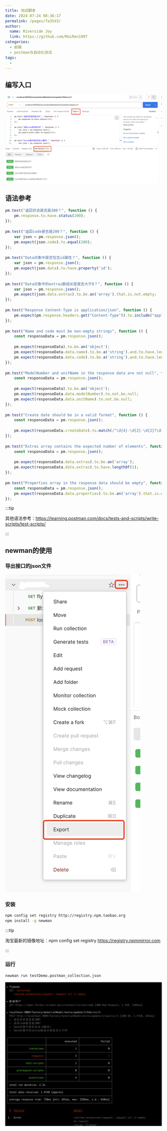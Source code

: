 ```yaml
---
title: 测试脚本
date: 2024-07-24 08:36:17
permalink: /pages/fa35d3/
author:
  name: Riverside Joy
  link: https://github.com/MaiRen1997
categories:
  - 前端
  - postman与自动化测试
tags:
  - 
---
```

## 编写入口

![](./img/03testScriptDemo.png)

## 语法参考

```js
pm.test("返回状态是否是200？", function () {
    pm.response.to.have.status(200);
});

pm.test("返回code是否是200？", function () {
    var json = pm.response.json();
    pm.expect(json.code).to.equal(200);
});

pm.test("Data对象中是否包含id属性？", function () {
    var json = pm.response.json();
    pm.expect(json.data).to.have.property('id');
});

pm.test("Data对象中的extras数组长度是否大于0？", function () {
    var json = pm.response.json();
    pm.expect(json.data.extras).to.be.an('array').that.is.not.empty;
});

pm.test("Response Content-Type is application/json", function () {
    pm.expect(pm.response.headers.get("Content-Type")).to.include("application/json");
});

pm.test("Name and code must be non-empty strings", function () {
    const responseData = pm.response.json();
    
    pm.expect(responseData).to.be.an('object');
    pm.expect(responseData.data.name).to.be.a('string').and.to.have.lengthOf.at.least(1, "Name should not be empty");
    pm.expect(responseData.data.code).to.be.a('string').and.to.have.lengthOf.at.least(1, "Code should not be empty");
});

pm.test("ModelNumber and unitName in the response data are not null", function () {
    const responseData = pm.response.json();
    
    pm.expect(responseData).to.be.an('object');
    pm.expect(responseData.data.modelNumber).to.not.be.null;
    pm.expect(responseData.data.unitName).to.not.be.null;
});

pm.test("Create date should be in a valid format", function () {
    const responseData = pm.response.json();
    
    pm.expect(responseData.createDate).to.match(/^\d{4}-\d{2}-\d{2}T\d{2}:\d{2}:\d{2}\.\d{3}Z$/);
});

pm.test("Extras array contains the expected number of elements", function () {
    const responseData = pm.response.json();
    
    pm.expect(responseData.data.extras).to.be.an('array');
    pm.expect(responseData.data.extras).to.have.lengthOf(1);
});

pm.test("Properties array in the response data should be empty", function () {
    const responseData = pm.response.json();
    pm.expect(responseData.data.properties).to.be.an('array').that.is.empty;
});
```

:::tip

其他语法参考：https://learning.postman.com/docs/tests-and-scripts/write-scripts/test-scripts/

:::

## newman的使用

### 导出接口的json文件

![](./img/04exportJson.png)

### 安装

```sh
npm config set registry http://registry.npm.taobao.org
npm install -g newman
```

:::tip

淘宝最新的镜像地址：npm config set registry https://registry.npmmirror.com 

:::

### 运行

```sh
newman run testDemo.postman_collection.json
```

![](./img/05runTestDemo.png)

















